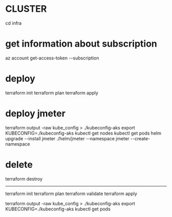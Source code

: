 # CLUSTER
cd infra
# get information about subscription
az account get-access-token --subscription <id>
# deploy
terraform init
terraform plan
terraform apply
# deploy jmeter
terraform output -raw kube_config > ./kubeconfig-aks
export KUBECONFIG=./kubeconfig-aks
kubectl get nodes
kubectl get pods
helm upgrade --install jmeter ./helm/jmeter --namespace jmeter --create-namespace

# delete
terraform destroy



-----
terraform init
terraform plan
terraform validate
terraform apply

terraform output -raw kube_config > ./kubeconfig-aks
export KUBECONFIG=./kubeconfig-aks
kubectl get pods